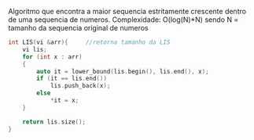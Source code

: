 Algoritmo que encontra a maior sequencia estritamente crescente dentro de uma sequencia de numeros.
Complexidade: O(log(N)*N) sendo N = tamanho da sequencia original de numeros
```c++
int LIS(vi &arr){     //retorna tamanho da LIS
	vi lis;
    for (int x : arr)
    {
        auto it = lower_bound(lis.begin(), lis.end(), x);
        if (it == lis.end())
            lis.push_back(x);
        else
            *it = x;
    }

	return lis.size();
}
```
